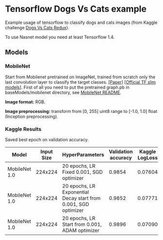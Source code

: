 # Tensorflow Dogs Vs Cats example

Example usage of tensorflow to classify dogs and cats images (from Kaggle challenge [Dogs Vs Cats Redux](https://www.kaggle.com/c/dogs-vs-cats-redux-kernels-edition)).

To use Nasnet model you need at least Tensorflow 1.4.

## Models

### MobileNet

Start from Mobilenet pretrained on ImageNet, trained from scratch only the last convolution layer to classify the target classes. [[Paper]](https://arxiv.org/abs/1704.04861) [[Official TF slim models]](https://github.com/tensorflow/models/blob/master/research/slim/nets/mobilenet_v1.md).
First of all you need to put the pretrained graph.pb in baseModels/mobilenet directory, see [MobileNet README](./baseModels/mobilenet/README.md).

**Image format:** RGB.

**Image preprocessing:** transform from [0, 255] uint8 range to [-1.0, 1.0] float (Inception preprocessing).

### Kaggle Results

Saved best epoch on validation accuracy.

| Model | Input Size | HyperParameters | Validation accuracy | Kaggle LogLoss|
|-------|------------|-----------------|---------------|------------------|
| MobileNet 1.0  | 224x224 | 20 epochs, LR Fixed 0.001, SGD optimizer | 0.9854 | 0.07604 |
| MobileNet 1.0  | 224x224 | 20 epochs, LR Exponential Decay start from 0.001, SGD optimizer | 0.9852 | 0.07771 |
| MobileNet 1.0  | 224x224 | 20 epochs, LR Start from 0.001, ADAM optimizer | 0.9896 | 0.07090 |